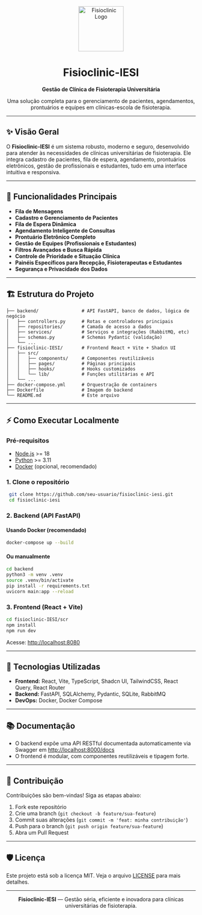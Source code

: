 <div align="center">
  <img src="fisioclinic-IESI/public/logo.png" alt="Fisioclinic Logo" width="120" />
  
  <h1>Fisioclinic-IESI</h1>
  <p><strong>Gestão de Clínica de Fisioterapia Universitária</strong></p>
  <p>Uma solução completa para o gerenciamento de pacientes, agendamentos, prontuários e equipes em clínicas-escola de fisioterapia.</p>
</div>

---

## ✨ Visão Geral

O <strong>Fisioclinic-IESI</strong> é um sistema robusto, moderno e seguro, desenvolvido para atender às necessidades de clínicas universitárias de fisioterapia. Ele integra cadastro de pacientes, fila de espera, agendamento, prontuários eletrônicos, gestão de profissionais e estudantes, tudo em uma interface intuitiva e responsiva.

---

## 🚀 Funcionalidades Principais
- **Fila de Mensagens**
- **Cadastro e Gerenciamento de Pacientes**
- **Fila de Espera Dinâmica**
- **Agendamento Inteligente de Consultas**
- **Prontuário Eletrônico Completo**
- **Gestão de Equipes (Profissionais e Estudantes)**
- **Filtros Avançados e Busca Rápida**
- **Controle de Prioridade e Situação Clínica**
- **Painéis Específicos para Recepção, Fisioterapeutas e Estudantes**
- **Segurança e Privacidade dos Dados**

---

## 🏗️ Estrutura do Projeto

```
├── backend/                # API FastAPI, banco de dados, lógica de negócio
│   ├── controllers.py      # Rotas e controladores principais
│   ├── repositories/       # Camada de acesso a dados
│   ├── services/           # Serviços e integrações (RabbitMQ, etc)
│   ├── schemas.py          # Schemas Pydantic (validação)
│   └── ...
├── fisioclinic-IESI/       # Frontend React + Vite + Shadcn UI
│   ├── src/
│   │   ├── components/     # Componentes reutilizáveis
│   │   ├── pages/          # Páginas principais
│   │   ├── hooks/          # Hooks customizados
│   │   └── lib/            # Funções utilitárias e API
│   └── ...
├── docker-compose.yml      # Orquestração de containers
├── Dockerfile              # Imagem do backend
└── README.md               # Este arquivo
```

---

## ⚡ Como Executar Localmente

### Pré-requisitos
- [Node.js](https://nodejs.org/) >= 18
- [Python](https://www.python.org/) >= 3.11
- [Docker](https://www.docker.com/) (opcional, recomendado)

### 1. Clone o repositório
```bash
 git clone https://github.com/seu-usuario/fisioclinic-iesi.git
 cd fisioclinic-iesi
```

### 2. Backend (API FastAPI)

#### Usando Docker (recomendado)
```bash
docker-compose up --build
```

#### Ou manualmente
```bash
cd backend
python3 -m venv .venv
source .venv/bin/activate
pip install -r requirements.txt
uvicorn main:app --reload
```

### 3. Frontend (React + Vite)
```bash
cd fisioclinic-IESI/scr
npm install
npm run dev
```

Acesse: [http://localhost:8080](http://localhost:8080)

---

## 🧩 Tecnologias Utilizadas
- **Frontend:** React, Vite, TypeScript, Shadcn UI, TailwindCSS, React Query, React Router
- **Backend:** FastAPI, SQLAlchemy, Pydantic, SQLite, RabbitMQ
- **DevOps:** Docker, Docker Compose

---

## 📚 Documentação
- O backend expõe uma API RESTful documentada automaticamente via Swagger em [http://localhost:8000/docs](http://localhost:8000/docs)
- O frontend é modular, com componentes reutilizáveis e tipagem forte.

---

## 👥 Contribuição

Contribuições são bem-vindas! Siga as etapas abaixo:
1. Fork este repositório
2. Crie uma branch (`git checkout -b feature/sua-feature`)
3. Commit suas alterações (`git commit -m 'feat: minha contribuição'`)
4. Push para o branch (`git push origin feature/sua-feature`)
5. Abra um Pull Request

---

## 🛡️ Licença

Este projeto está sob a licença MIT. Veja o arquivo [LICENSE](LICENSE) para mais detalhes.

---

<div align="center">
  <strong>Fisioclinic-IESI</strong> — Gestão séria, eficiente e inovadora para clínicas universitárias de fisioterapia.
</div>
